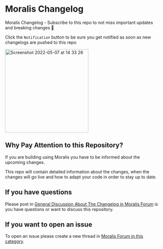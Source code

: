 # Moralis Changelog
Moralis Changelog - Subscribe to this repo to not miss important updates and breaking changes 🔔 

Click the `Notification` button to be sure you get notified as soon as new changelogs are pushed to this repo

<img width="273" alt="Screenshot 2022-05-07 at 14 33 26" src="https://user-images.githubusercontent.com/11097108/167254677-3a92c47e-a14a-4322-aebb-d93f59bb8c14.png">


## Why Pay Attention to this Repository?

If you are building using Moralis you have to be informed about the upcoming changes.

This repo will contain detailed information about the changes, when the changes will go live and how to adapt your code in order to stay up to date.

## If you have questions

Please post in [General Discussion About The Changelog in Moralis Forum](https://forum.moralis.io/t/general-discussion-about-the-changelog/14532) is you have questions or want to discuss this repository.


## If you want to open an issue

To open an issue please create a new thread in [Moralis Forum in this category](https://forum.moralis.io/c/changelog/).
